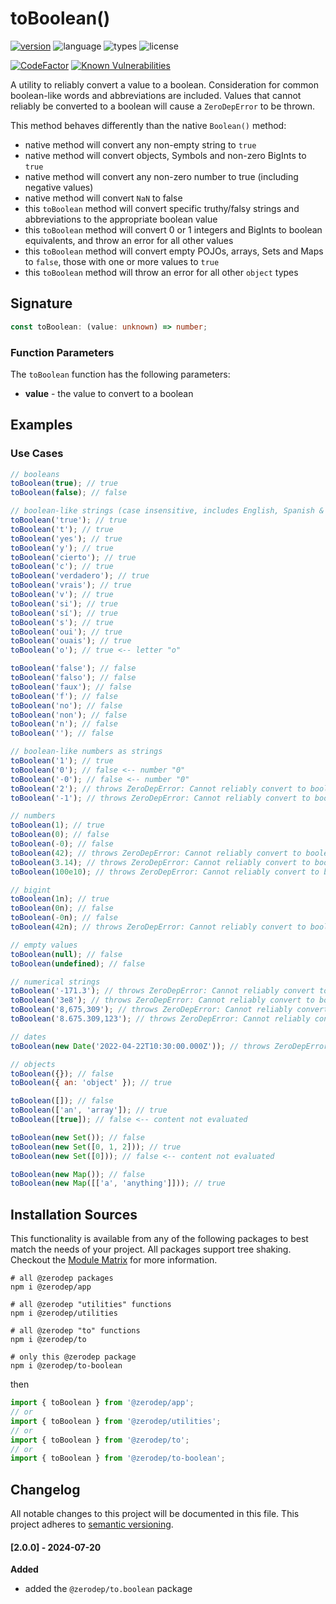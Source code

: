 # toBoolean()

[![version](https://img.shields.io/npm/v/@zerodep/to-boolean?style=flat-square&color=blue)](https://www.npmjs.com/package/@zerodep/to-boolean)
![language](https://img.shields.io/badge/typescript-100%25-blue?style=flat-square)
![types](https://img.shields.io/badge/types-included-blue?style=flat-square)
![license](https://img.shields.io/github/license/cdepage/zerodep?color=blue&style=flat-square)

[![CodeFactor](https://www.codefactor.io/repository/github/cdepage/zerodep/badge)](https://www.codefactor.io/repository/github/cdepage/zerodep)
[![Known Vulnerabilities](https://snyk.io/test/github/cdepage/zerodep/badge.svg)](https://snyk.io/test/github/cdepage/zerodep)

A utility to reliably convert a value to a boolean. Consideration for common boolean-like words and abbreviations are included. Values that cannot reliably be converted to a boolean will cause a `ZeroDepError` to be thrown.

This method behaves differently than the native `Boolean()` method:

- native method will convert any non-empty string to `true`
- native method will convert objects, Symbols and non-zero BigInts to `true`
- native method will convert any non-zero number to true (including negative values)
- native method will convert `NaN` to false
- this `toBoolean` method will convert specific truthy/falsy strings and abbreviations to the appropriate boolean value
- this `toBoolean` method will convert 0 or 1 integers and BigInts to boolean equivalents, and throw an error for all other values
- this `toBoolean` method will convert empty POJOs, arrays, Sets and Maps to `false`, those with one or more values to `true`
- this `toBoolean` method will throw an error for all other `object` types

## Signature

```typescript
const toBoolean: (value: unknown) => number;
```

### Function Parameters

The `toBoolean` function has the following parameters:

- **value** - the value to convert to a boolean

## Examples

### Use Cases

```javascript
// booleans
toBoolean(true); // true
toBoolean(false); // false

// boolean-like strings (case insensitive, includes English, Spanish & French terms)
toBoolean('true'); // true
toBoolean('t'); // true
toBoolean('yes'); // true
toBoolean('y'); // true
toBoolean('cierto'); // true
toBoolean('c'); // true
toBoolean('verdadero'); // true
toBoolean('vrais'); // true
toBoolean('v'); // true
toBoolean('si'); // true
toBoolean('sí'); // true
toBoolean('s'); // true
toBoolean('oui'); // true
toBoolean('ouais'); // true
toBoolean('o'); // true <-- letter "o"

toBoolean('false'); // false
toBoolean('falso'); // false
toBoolean('faux'); // false
toBoolean('f'); // false
toBoolean('no'); // false
toBoolean('non'); // false
toBoolean('n'); // false
toBoolean(''); // false

// boolean-like numbers as strings
toBoolean('1'); // true
toBoolean('0'); // false <-- number "0"
toBoolean('-0'); // false <-- number "0"
toBoolean('2'); // throws ZeroDepError: Cannot reliably convert to boolean
toBoolean('-1'); // throws ZeroDepError: Cannot reliably convert to boolean

// numbers
toBoolean(1); // true
toBoolean(0); // false
toBoolean(-0); // false
toBoolean(42); // throws ZeroDepError: Cannot reliably convert to boolean
toBoolean(3.14); // throws ZeroDepError: Cannot reliably convert to boolean
toBoolean(100e10); // throws ZeroDepError: Cannot reliably convert to boolean

// bigint
toBoolean(1n); // true
toBoolean(0n); // false
toBoolean(-0n); // false
toBoolean(42n); // throws ZeroDepError: Cannot reliably convert to boolean

// empty values
toBoolean(null); // false
toBoolean(undefined); // false

// numerical strings
toBoolean('-171.3'); // throws ZeroDepError: Cannot reliably convert to boolean
toBoolean('3e8'); // throws ZeroDepError: Cannot reliably convert to boolean
toBoolean('8,675,309'); // throws ZeroDepError: Cannot reliably convert to boolean
toBoolean('8.675.309,123'); // throws ZeroDepError: Cannot reliably convert to boolean

// dates
toBoolean(new Date('2022-04-22T10:30:00.000Z')); // throws ZeroDepError: Cannot reliably convert to boolean

// objects
toBoolean({}); // false
toBoolean({ an: 'object' }); // true

toBoolean([]); // false
toBoolean(['an', 'array']); // true
toBoolean([true]); // false <-- content not evaluated

toBoolean(new Set()); // false
toBoolean(new Set([0, 1, 2])); // true
toBoolean(new Set([0])); // false <-- content not evaluated

toBoolean(new Map()); // false
toBoolean(new Map([['a', 'anything']])); // true
```

## Installation Sources

This functionality is available from any of the following packages to best match the needs of your project. All packages support tree shaking. Checkout the [Module Matrix](/) for more information.

```shell
# all @zerodep packages
npm i @zerodep/app

# all @zerodep "utilities" functions
npm i @zerodep/utilities

# all @zerodep "to" functions
npm i @zerodep/to

# only this @zerodep package
npm i @zerodep/to-boolean
```

then

```javascript
import { toBoolean } from '@zerodep/app';
// or
import { toBoolean } from '@zerodep/utilities';
// or
import { toBoolean } from '@zerodep/to';
// or
import { toBoolean } from '@zerodep/to-boolean';
```

## Changelog

All notable changes to this project will be documented in this file. This project adheres to [semantic versioning](https://semver.org/spec/v2.0.0.html).

#### [2.0.0] - 2024-07-20

**Added**

- added the `@zerodep/to.boolean` package
